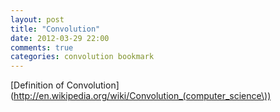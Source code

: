 ```yaml
---
layout: post
title: "Convolution"
date: 2012-03-29 22:00
comments: true
categories: convolution bookmark 
---
```





[Definition of Convolution](http://en.wikipedia.org/wiki/Convolution_(computer_science\))


